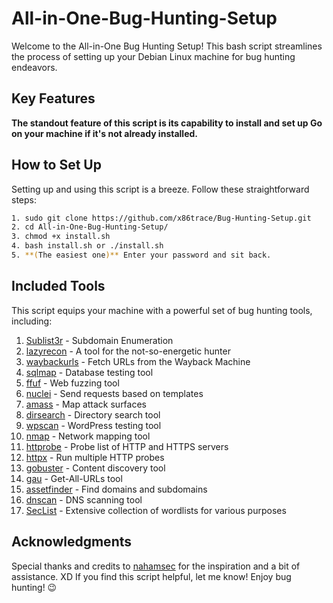 # All-in-One-Bug-Hunting-Setup

Welcome to the All-in-One Bug Hunting Setup! This bash script streamlines the process of setting up your Debian Linux machine for bug hunting endeavors.

## Key Features

**The standout feature of this script is its capability to install and set up Go on your machine if it's not already installed.**

## How to Set Up

Setting up and using this script is a breeze. Follow these straightforward steps:

```bash
1. sudo git clone https://github.com/x86trace/Bug-Hunting-Setup.git
2. cd All-in-One-Bug-Hunting-Setup/
3. chmod +x install.sh
4. bash install.sh or ./install.sh
5. **(The easiest one)** Enter your password and sit back.
```

## Included Tools

This script equips your machine with a powerful set of bug hunting tools, including:

1. [Sublist3r](https://github.com/aboul3la/Sublist3r.git) - Subdomain Enumeration
2. [lazyrecon](https://github.com/nahamsec/lazyrecon.git) - A tool for the not-so-energetic hunter
3. [waybackurls](https://github.com/tomnomnom/waybackurls) - Fetch URLs from the Wayback Machine
4. [sqlmap](https://github.com/sqlmapproject/sqlmap) - Database testing tool
5. [ffuf](https://github.com/ffuf/ffuf) - Web fuzzing tool
6. [nuclei](https://github.com/projectdiscovery/nuclei) - Send requests based on templates
7. [amass](https://github.com/OWASP/Amass) - Map attack surfaces
8. [dirsearch](https://github.com/maurosoria/dirsearch.git) - Directory search tool
9. [wpscan](https://github.com/wpscanteam/wpscan.git) - WordPress testing tool
10. [nmap](https://nmap.org/) - Network mapping tool
11. [httprobe](https://github.com/tomnomnom/httprobe) - Probe list of HTTP and HTTPS servers
12. [httpx](https://github.com/projectdiscovery/httpx) - Run multiple HTTP probes
13. [gobuster](https://github.com/OJ/gobuster) - Content discovery tool
14. [gau](https://github.com/lc/gau) - Get-All-URLs tool
15. [assetfinder](https://github.com/tomnomnom/assetfinder) - Find domains and subdomains
16. [dnscan](https://github.com/rbsec/dnscan.git) - DNS scanning tool
17. [SecList](https://github.com/danielmiessler/SecLists.git) - Extensive collection of wordlists for various purposes

## Acknowledgments

Special thanks and credits to [nahamsec](https://github.com/nahamsec) for the inspiration and a bit of assistance. XD If you find this script helpful, let me know! Enjoy bug hunting! 😉
